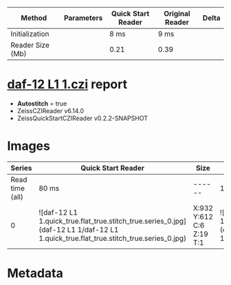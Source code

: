 |  Method            | Parameters       | Quick Start Reader | Original Reader | Delta  |
| -------------------|------------------|--------------------|-----------------|------- |
| Initialization     |                  |8 ms|9 ms|        |
| Reader Size (Mb)     |                  |0.21|0.39|        |
# [daf-12 L1 1.czi](https://zenodo.org/record/5602160/files/daf-12%20L1%201.czi) report
 - **Autostitch** = true
 - ZeissCZIReader v6.14.0
 - ZeissQuickStartCZIReader v0.2.2-SNAPSHOT

# Images 

| Series            | Quick Start Reader | Size | Original Reader | Size | #Diffs |
|-------------------|--------------------|------|-----------------|------|--------|
| Read time (all)   |80 ms|------|111 ms|------|--------|
|0|![daf-12 L1 1.quick_true.flat_true.stitch_true.series_0.jpg](daf-12 L1 1/daf-12 L1 1.quick_true.flat_true.stitch_true.series_0.jpg)|X:932<br>Y:612<br>C:6<br>Z:19<br>T:1|![daf-12 L1 1.quick_false.flat_true.stitch_true.series_0.jpg](daf-12 L1 1/daf-12 L1 1.quick_false.flat_true.stitch_true.series_0.jpg)|X:932<br>Y:612<br>C:6<br>Z:19<br>T:1|0|

# Metadata

